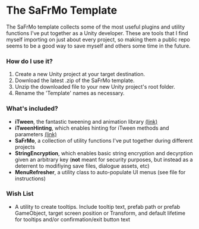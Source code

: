 # The SaFrMo Template #

The SaFrMo template collects some of the most useful plugins and utility functions I've put together as a Unity developer. These are tools that I find myself importing on just about every project, so making them a public repo seems to be a good way to save myself and others some time in the future.

### How do I use it? ###
1. Create a new Unity project at your target destination.
2. Download the latest .zip of the SaFrMo template.
3. Unzip the downloaded file to your new Unity project's root folder.
4. Rename the 'Template' names as necessary.

### What's included? ###
* **iTween**, the fantastic tweening and animation library [(link)](https://www.assetstore.unity3d.com/en/#!/content/84)
* **iTweenHinting**, which enables hinting for iTween methods and parameters [(link)](http://blog.almostlogical.com/2010/09/13/itween-parameter-code-hinting/)
* **SaFrMo**, a collection of utility functions I've put together during different projects
* **StringEncryption**, which enables basic string encryption and decyrption given an arbitrary key (**not** meant for security purposes, but instead as a deterrent to modifiying save files, dialogue assets, etc)
* **MenuRefresher**, a utility class to auto-populate UI menus (see file for instructions)

### Wish List ###
* A utility to create tooltips. Include tooltip text, prefab path or prefab GameObject, target screen position or Transform, and default lifetime for tooltips and/or confirmation/exit button text